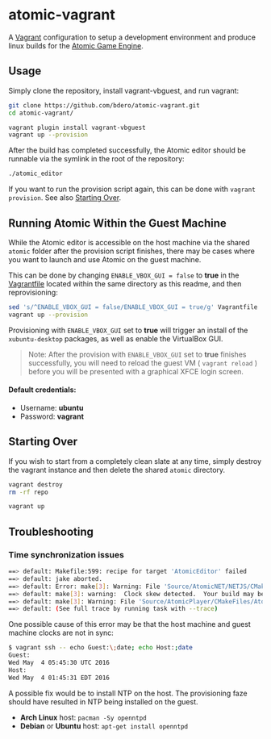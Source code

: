 # atomic-vagrant

A [Vagrant](https://vagrantup.com) configuration to setup a development environment and produce linux builds for the [Atomic Game Engine](http://atomicgameengine.com/).

## Usage

Simply clone the repository, install vagrant-vbguest, and run vagrant:

```bash
git clone https://github.com/bdero/atomic-vagrant.git
cd atomic-vagrant/

vagrant plugin install vagrant-vbguest
vagrant up --provision
```

After the build has completed successfully, the Atomic editor should be runnable via the symlink in the root of the repository:

```bash
./atomic_editor
```

If you want to run the provision script again, this can be done with `vagrant provision`. See also [Starting Over](#starting-over).

## Running Atomic Within the Guest Machine

While the Atomic editor is accessible on the host machine via the shared `atomic` folder after the provision script finishes, there may be cases where you want to launch and use Atomic on the guest machine.

This can be done by changing `ENABLE_VBOX_GUI = false` to **true** in the [Vagrantfile](Vagrantfile) located within the same directory as this readme, and then reprovisioning:

```bash
sed 's/^ENABLE_VBOX_GUI = false/ENABLE_VBOX_GUI = true/g' Vagrantfile | tee Vagrantfile
vagrant up --provision
```

Provisioning with `ENABLE_VBOX_GUI` set to **true** will trigger an install of the `xubuntu-desktop` packages, as well as enable the VirtualBox GUI.

> Note: After the provision with `ENABLE_VBOX_GUI` set to **true** finishes successfully, you will need to reload the guest VM ( `vagrant reload` ) before you will be presented with a graphical XFCE login screen.

#### Default credentials:

- Username: **ubuntu**
- Password: **vagrant**

## Starting Over

If you wish to start from a completely clean slate at any time, simply destroy the vagrant instance and then delete the shared `atomic` directory.

```bash
vagrant destroy
rm -rf repo

vagrant up
```

## Troubleshooting

### Time synchronization issues

```bash
==> default: Makefile:599: recipe for target 'AtomicEditor' failed
==> default: jake aborted.
==> default: Error: make[3]: Warning: File 'Source/AtomicNET/NETJS/CMakeFiles/AtomicNETJS.dir/depend.make' has modification time 0.035 s in the future
==> default: make[3]: warning:  Clock skew detected.  Your build may be incomplete.
==> default: make[3]: Warning: File 'Source/AtomicPlayer/CMakeFiles/AtomicPlayerLib.dir/depend.make' has modification time 0.02 s in the future
==> default: (See full trace by running task with --trace)
```

One possible cause of this error may be that the host machine and guest machine clocks are not in sync:

```bash
$ vagrant ssh -- echo Guest:\;date; echo Host:;date
Guest:
Wed May  4 05:45:30 UTC 2016
Host:
Wed May  4 01:45:31 EDT 2016
```
A possible fix would be to install NTP on the host. The provisioning faze should have resulted in NTP being installed on the guest.

- **Arch Linux** host: `pacman -Sy openntpd`
- **Debian** or **Ubuntu** host: `apt-get install openntpd`
